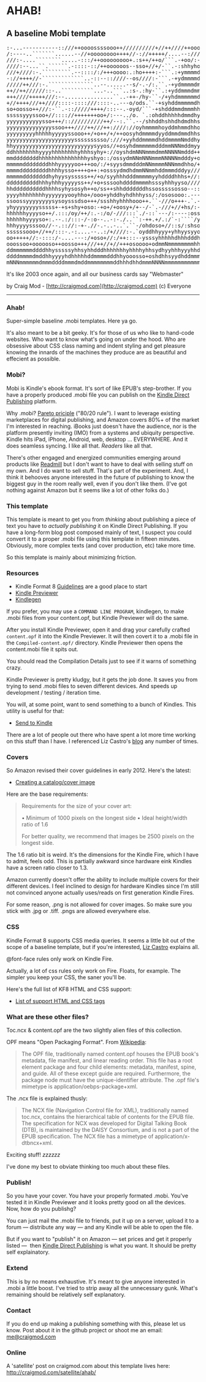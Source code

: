
AHAB!    
=====
                                  
A baseline Mobi template
------------------------
<pre>
:-...-----------::///++oooossssooo++//////////+//++////++oooosssyhhhhddd
/:----..```````......--//+oooooooo++++//-://+++++/....--:////+/++ssyhhhh
///:-....````````.....-:::/++ooooooooo+.:s++/++o/```.-+oo/:-:://++++++oo
////:--...``.``````.-::::-::/++oooooos--sso+//+/-``.-:shhyho:/+oooo+oooo
///+////:-.`````````.--::::/:/+++oooo:.:ho++++:-```.:+ymmmmdyo+ossssssss
-://++++//-`````````````..-::--::////--os////:-```.-+ydmmmmddyo++oosssss
/////++///:-.``````````````..--......--s/-.-/:.``.-+ydmmmmdmdyh//++ossss
++//++//////::-..``````````...-..```..:s-.:hy-``.:+yddmmmdmmhhh/++oossss
+++////+++++///:--...............``..-++-/hy-``-/+yhdmmmmmmdyho/+oosssss
+//++++///++////::::-::::///::::-..---o/ods.``-+syhddmmmmmdhy+/++++oooss
so+oosso++///:-``.-:://///++++/:::--.-oyd/```-+shdddmmdmmmhhy+oooo+++ssy
sssssyyyssoo+//:::://+++++++oo+/:---../o. `.:ohddhhhhhdmmdhy//+osossssss
yyyyyyyyyyysso+++/:://////////++/--:.``.--/shhddhshhdhdmdhhs:+oosyyyysss
yyyyyyyyyyyyyyssoo+++////++///++:////://oyhmmmmhoyddmhmmdhhoosyyyhyyyyyy
yyyyyyyyyhhhhhyyyyyssooo++/+o++/+/++oosyhdmmmmdyyddmmdmmdhhssyyyyysyyyyy
yyyyyyyyyyyyyyyyyyyyyssssssssso/:///+yyhddmmmmdhddmmmmNmddhyyyyyyyyyyyyy
hhyyyyyyyyyyyyyyyyyyyyyyyyysyyos//+osyhdmmmmmmdddmmNNNmddmyyysssyyyyyyyy
ddhhhhhhhhyyyyhhhhhhhhyhhhsyhy+://oyshdmNNNmmmdmmNNNNNmddd++ossssyyyyyyy
mmddddddddhhhhhhhhhhhhhhhyshyo::/ossydmNNmNNNmmmNNNNNmdddy+ooossssyyyyyy
mmmmmddddddddhhhyyyyyoo+++oo/:/+syysdmmdddmNNmmmmNNNmmdhho/+ooossoooo+oo
mmmmdddddddddhhhhysso++++o++:+osssydmdhdmmNNmmhddmmmdddyy///+/+////////+
mmmmmddddddddhyhyysysssss++/+o/syyhhhdddmmmmmyyhddddhhhs+//:::::-.:://+/
ddddddddddhhhyhhhyyyyyss++/+o+sssoohddddmmmmhsssyhhhyyso/////://++++++++
hhddddddddddhhhhsyhysosyh++o/ss++shhdddddddhssosssssosso--:://+++++//+oo
yyyyhhhhhhhhyyyyyyyooyhho+/ooo+yhddhyhdhhhyss/:/ososooo:.---::::://:::/+
ssoossyyyyyyyysysoysssdso+++/ssshhyhhhhooo++.``-///o+++-.`.--::::::::--:
yhyyyyyyyysssss+-+s+shy+oso:-+o+/+oosy+/+--/-`.-///+//+hs/:-::::/::----:
hhhhhhyyyyso++/.:::/oy/++/:.-:/o/-///:::`./-::`---/:----:oss-.......----
hhhhhhyyyyso+:.--.:/:::-/-:o--..-:-./..``:-++.+/.:/`-:````/yo...````.-..
hhhyyyysssoo//--.:://:-+-.//-.-..-..`.``-/ohdoso+//::s/:shsoh:.-+syyo-`.
ssssssooo+//++/:::-.-:....--..:/+////:-.`oyddhhyyy+yhhyysyyoyyhhhdddo//+
oo+++++//:-::::/-....---:/+oso+//:/++:::--ysssyhhhhhdhhhdddhdmmdmmmh+ooo
ooossoo+oooooso++oosso+++///++//+//+++osoooo+odmmNmmmmmmmmhhhddmmmmddhhh
ddmmmmmmddddhhysssssyhhsyhhdddhhhhhhhyhhhhyhhsydhyyhhhyyyhhdddmdmddddddh
ddddmmmmdmddhhyyyyhdhhhhhddmmmmdddhhyooosso+oshdhhsyydhddmmmmmmmmmmmdhhh
mNNNmmmmmmdmmmddddmmmdmddmmmmmmmmddhhhdhhdmmmNNNNmmmmmmmmmmmmmmmmmmmmddh
</pre>

It's like 2003 once again, 
and all our business cards say "Webmaster"

by Craig Mod - [http://craigmod.com](http://craigmod.com)
(c) Everyone

------------------------------------------------------------------------  

### Ahab! ###

Super-simple baseline .mobi templates. Here ya go. 

It's also meant to be a bit geeky. It's for those of us who like to hand-code 
websites. Who want to know what's going on under the hood. Who are obsessive
about CSS class naming and indent styling and get pleasure knowing the 
innards of the machines they produce are as beautiful and effecient as 
possible. 


### Mobi? ###

Mobi is Kindle's ebook format. It's sort of like EPUB's step-brother. 
If you have a properly produced .mobi file you can publish on the 
[Kindle Direct Publishing](http://kdp.amazon.com) platform. 

Why .mobi? [Pareto priciple](http://en.wikipedia.org/wiki/Pareto_principle) ("80/20 rule"). I want to leverage existing marketplaces for digital 
publishing, and Amazon covers 80%+ of the market I'm interested in reaching. 
iBooks just doesn't have the audience, nor is the platform presently 
inviting (IMO) from a systems and ubiquity perspective. Kindle hits iPad, 
iPhone, Android, web, desktop ... EVERYWHERE. And it does seamless syncing. 
I like all that. *Readers* like all that. 

There's other engaged and energized communities emerging around products like
[Readmill](http://readmill.com/) but I don't want to have to deal with 
selling stuff on my own. And I do want to sell stuff. That's part of the 
experiment. And, I think it behooves anyone interested in the future of 
publishing to know the biggest guy in the room really well, even if you 
don't like them. (I've got nothing against Amazon but it seems like
a lot of other folks do.) 


### This template ###

This template is meant to get you from *thinking* about publishing a piece of 
text you have to *actually publishing* it on Kindle Direct Publishing. If you 
have a long-form blog post composed mainly of text, I suspect you could 
convert it to a proper .mobi file using this template in fifteen minutes. 
Obviously, more complex texts (and cover production, etc) take more time. 

So this template is mainly about minimizing friction. 


### Resources ###

- Kindle Format 8 [Guidelines](http://www.amazon.com/gp/feature.html?docId=1000729511) are a good place to start
- [Kindle Previewer](http://www.amazon.com/gp/feature.html?ie=UTF8&docId=1000765261)
- [Kindlegen](http://www.amazon.com/gp/feature.html?ie=UTF8&docId=1000765211)

If you prefer, you may use a `COMMAND LINE PROGRAM`, kindlegen, to make .mobi 
files from your content.opf, but Kindle Previewer will do the same.

After you install Kindle Previewer, open it and drag your carefully crafted `content.opf`
it into the Kindle Previewer. It will then covert it to a .mobi file in the `Compiled-content.opf/` directory.
Kindle Previewer then opens the content.mobi file it spits out. 

You should read the Compilation Details just to see if it warns of something crazy.

Kindle Previewer is pretty kludgy, but it gets the job done. It saves you from 
trying to send .mobi files to seven different devices. And speeds up development / 
testing / iteration time. 

You will, at some point, want to send something to a bunch of Kindles. This 
utility is useful for that:

- [Send to Kindle](http://www.amazon.com/gp/feature.html/?docId=1000778781)

There are a lot of people out there who have spent a lot more time working on
this stuff than I have. I referenced Liz Castro's [blog](http://www.pigsgourdsandwikis.com/)
any number of times. 


### Covers ###

So Amazon revised their cover guidelines in early 2012. Here's the latest:
- [Creating a catalog/cover image](https://kdp.amazon.com/self-publishing/help?topicId=A2J0TRG6OPX0VM)

Here are the base requirements:

> Requirements for the size of your cover art: 
>
> • Minimum of 1000 pixels on the longest side 
> • Ideal height/width ratio of 1.6 
> 
> For better quality, we recommend that images be 2500 pixels on the longest side. 

The 1.6 ratio bit is weird. It's the dimensions for the Kindle Fire, which I 
have to admit, feels odd. This is partially awkward since hardware eink Kindles have
a screen ratio closer to 1.3. 

Amazon currently doesn't offer the ability to include multiple covers for their
different devices. I feel inclined to design for hardware Kindles since I'm 
still not convinced anyone actually uses/reads on first generation Kindle Fires. 

For some reason, .png is not allowed for cover images. So make sure you stick with 
.jpg or .tiff. .pngs are allowed everywhere else. 


### CSS ###

Kindle Format 8 supports CSS media queries. It seems a little bit out of the
scope of a baseline template, but if you're interested, [Liz Castro](http://www.pigsgourdsandwikis.com/2012/01/media-queries-for-formatting-poetry-on.html)
explains all. 

@font-face rules only work on Kindle Fire.

Actually, a lot of css rules only work on Fire. Floats, for example. The simpler
you keep your CSS, the saner you'll be. 

Here's the full list of KF8 HTML and CSS support:

* [List of support HTML and CSS tags](https://kdp.amazon.com/en_US/help/topic/GG5R7N649LECKP7U)


### What are these other files? ###

Toc.ncx & content.opf are the two slightly alien files of this collection.

OPF means "Open Packaging Format". From [Wikipedia](http://en.wikipedia.org/wiki/EPUB#Open_Packaging_Format_2.0.1):

> The OPF file, traditionally named content.opf houses the EPUB book's 
> metadata, file manifest, and linear reading order. This file has a 
> root element package and four child elements: metadata, manifest, 
> spine, and guide. All of these except guide are required. Furthermore, 
> the package node must have the unique-identifier attribute. The .opf 
> file's mimetype is application/oebps-package+xml.

The .ncx file is explained thusly: 

> The NCX file (Navigation Control file for XML), traditionally named toc.ncx, 
> contains the hierarchical table of contents for the EPUB file. The specification 
> for NCX was developed for Digital Talking Book (DTB), is maintained by the DAISY 
> Consortium, and is not a part of the EPUB specification. The NCX file has a 
> mimetype of application/x-dtbncx+xml.

Exciting stuff! *zzzzzz*

I've done my best to obviate thinking too much about these files.


### Publish! ###

So you have your cover. You have your properly formated .mobi. You've tested it
in Kindle Previewer and it looks pretty good on all the devices. Now, how do you
publishg? 

You can just mail the .mobi file to friends, put it up on a server, upload it 
to a forum — distribute any way — and any Kindle will be able to open the file. 

But if you want to "publish" it on Amazon — set prices and get it properly listed — 
then [Kindle Direct Publishing](http://kdp.amazon.com) is what you want. It should
be pretty self explainatory. 


### Extend ###

This is by no means exhaustive. It's meant to give anyone interested in .mobi a
little boost. I've tried to strip away all the unnecessary gunk. What's remaining
should be relatively self explanatory. 


### Contact ###

If you do end up making a publishing something with this, please let us know. 
Post about it in the github project or shoot me an email: me@craigmod.com


### Online ###

A 'satellite' post on craigmod.com about this template lives here:
http://craigmod.com/satellite/ahab/







